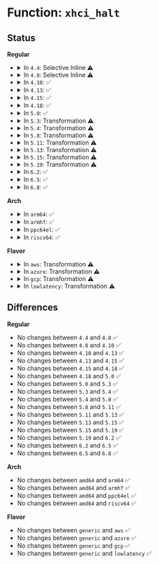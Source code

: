 # Function: <code>xhci_halt</code>

## Status
<b>Regular</b>
<ul>
<li>
<details>
<summary>In <code>4.4</code>: Selective Inline ⚠️</summary>

```c
int xhci_halt(struct xhci_hcd *xhci);
```

**Collision:** Unique Global

**Inline:** Selective

**Transformation:** False

**Instances:**

```
In drivers/usb/host/xhci.c (ffffffff8164cde0)
Location: drivers/usb/host/xhci.c:107
Inline: True
Direct callers:
  - drivers/usb/host/xhci.c:xhci_run
  - drivers/usb/host/xhci.c:xhci_stop
  - drivers/usb/host/xhci.c:xhci_shutdown
  - drivers/usb/host/xhci.c:xhci_resume
  - drivers/usb/host/xhci.c:xhci_gen_setup
  - drivers/usb/host/xhci-mem.c:xhci_mem_init
  - drivers/usb/host/xhci-ring.c:xhci_stop_endpoint_command_watchdog
  - drivers/usb/host/xhci-ring.c:xhci_handle_command_timeout
  - drivers/usb/host/xhci-ring.c:xhci_irq
```
**Symbols:**

```
ffffffff8164cde0-ffffffff8164ce9c: xhci_halt (STB_GLOBAL)
```
</details>
</li>
<li>
<details>
<summary>In <code>4.8</code>: Selective Inline ⚠️</summary>

```c
int xhci_halt(struct xhci_hcd *xhci);
```

**Collision:** Unique Global

**Inline:** Selective

**Transformation:** False

**Instances:**

```
In drivers/usb/host/xhci.c (ffffffff816ad710)
Location: drivers/usb/host/xhci.c:108
Inline: True
Direct callers:
  - drivers/usb/host/xhci.c:xhci_gen_setup
  - drivers/usb/host/xhci.c:xhci_resume
  - drivers/usb/host/xhci.c:xhci_shutdown
  - drivers/usb/host/xhci.c:xhci_stop
  - drivers/usb/host/xhci.c:xhci_run
  - drivers/usb/host/xhci-mem.c:xhci_mem_init
  - drivers/usb/host/xhci-ring.c:xhci_irq
  - drivers/usb/host/xhci-ring.c:xhci_handle_command_timeout
  - drivers/usb/host/xhci-ring.c:xhci_stop_endpoint_command_watchdog
```
**Symbols:**

```
ffffffff816ad710-ffffffff816ad7c7: xhci_halt (STB_GLOBAL)
```
</details>
</li>
<li>
<details>
<summary>In <code>4.10</code>: ✅</summary>

```c
int xhci_halt(struct xhci_hcd *xhci);
```

**Collision:** Unique Global

**Inline:** No

**Transformation:** False

**Instances:**

```
In drivers/usb/host/xhci.c (ffffffff816db9f0)
Location: drivers/usb/host/xhci.c:108
Inline: False
Direct callers:
  - drivers/usb/host/xhci.c:xhci_gen_setup
  - drivers/usb/host/xhci.c:xhci_resume
  - drivers/usb/host/xhci.c:xhci_shutdown
  - drivers/usb/host/xhci.c:xhci_stop
  - drivers/usb/host/xhci.c:xhci_run
  - drivers/usb/host/xhci-mem.c:xhci_mem_init
  - drivers/usb/host/xhci-ring.c:xhci_irq
  - drivers/usb/host/xhci-ring.c:xhci_handle_command_timeout
  - drivers/usb/host/xhci-ring.c:xhci_stop_endpoint_command_watchdog
```
**Symbols:**

```
ffffffff816db9f0-ffffffff816dbaa4: xhci_halt (STB_GLOBAL)
```
</details>
</li>
<li>
<details>
<summary>In <code>4.13</code>: ✅</summary>

```c
int xhci_halt(struct xhci_hcd *xhci);
```

**Collision:** Unique Global

**Inline:** No

**Transformation:** False

**Instances:**

```
In drivers/usb/host/xhci.c (ffffffff816f00a0)
Location: drivers/usb/host/xhci.c:108
Inline: False
Direct callers:
  - drivers/usb/host/xhci.c:xhci_gen_setup
  - drivers/usb/host/xhci.c:xhci_resume
  - drivers/usb/host/xhci.c:xhci_shutdown
  - drivers/usb/host/xhci.c:xhci_stop
  - drivers/usb/host/xhci.c:xhci_run
  - drivers/usb/host/xhci-mem.c:xhci_mem_init
  - drivers/usb/host/xhci-ring.c:xhci_irq
  - drivers/usb/host/xhci-ring.c:xhci_handle_command_timeout
  - drivers/usb/host/xhci-ring.c:xhci_stop_endpoint_command_watchdog
  - drivers/usb/host/xhci-hub.c:xhci_hub_control
  - drivers/usb/host/xhci-hub.c:xhci_hub_control
```
**Symbols:**

```
ffffffff816f00a0-ffffffff816f0154: xhci_halt (STB_GLOBAL)
```
</details>
</li>
<li>
<details>
<summary>In <code>4.15</code>: ✅</summary>

```c
int xhci_halt(struct xhci_hcd *xhci);
```

**Collision:** Unique Global

**Inline:** No

**Transformation:** False

**Instances:**

```
In drivers/usb/host/xhci.c (ffffffff8175c260)
Location: drivers/usb/host/xhci.c:98
Inline: False
Direct callers:
  - drivers/usb/host/xhci.c:xhci_gen_setup
  - drivers/usb/host/xhci.c:xhci_resume
  - drivers/usb/host/xhci.c:xhci_shutdown
  - drivers/usb/host/xhci.c:xhci_stop
  - drivers/usb/host/xhci.c:xhci_run
  - drivers/usb/host/xhci-mem.c:xhci_mem_init
  - drivers/usb/host/xhci-ring.c:xhci_irq
  - drivers/usb/host/xhci-ring.c:xhci_handle_command_timeout
  - drivers/usb/host/xhci-ring.c:xhci_stop_endpoint_command_watchdog
  - drivers/usb/host/xhci-hub.c:xhci_hub_control
  - drivers/usb/host/xhci-hub.c:xhci_hub_control
```
**Symbols:**

```
ffffffff8175c260-ffffffff8175c314: xhci_halt (STB_GLOBAL)
```
</details>
</li>
<li>
<details>
<summary>In <code>4.18</code>: ✅</summary>

```c
int xhci_halt(struct xhci_hcd *xhci);
```

**Collision:** Unique Global

**Inline:** No

**Transformation:** False

**Instances:**

```
In drivers/usb/host/xhci.c (ffffffff8179cc30)
Location: drivers/usb/host/xhci.c:113
Inline: False
Direct callers:
  - drivers/usb/host/xhci.c:xhci_gen_setup
  - drivers/usb/host/xhci.c:xhci_resume
  - drivers/usb/host/xhci.c:xhci_shutdown
  - drivers/usb/host/xhci.c:xhci_stop
  - drivers/usb/host/xhci.c:xhci_run
  - drivers/usb/host/xhci-mem.c:xhci_mem_init
  - drivers/usb/host/xhci-ring.c:xhci_irq
  - drivers/usb/host/xhci-ring.c:xhci_handle_command_timeout
  - drivers/usb/host/xhci-ring.c:xhci_stop_endpoint_command_watchdog
  - drivers/usb/host/xhci-hub.c:xhci_hub_control
  - drivers/usb/host/xhci-hub.c:xhci_hub_control
```
**Symbols:**

```
ffffffff8179cc30-ffffffff8179ccf2: xhci_halt (STB_GLOBAL)
```
</details>
</li>
<li>
<details>
<summary>In <code>5.0</code>: ✅</summary>

```c
int xhci_halt(struct xhci_hcd *xhci);
```

**Collision:** Unique Global

**Inline:** No

**Transformation:** False

**Instances:**

```
In drivers/usb/host/xhci.c (ffffffff817c3010)
Location: drivers/usb/host/xhci.c:113
Inline: False
Direct callers:
  - drivers/usb/host/xhci.c:xhci_gen_setup
  - drivers/usb/host/xhci.c:xhci_resume
  - drivers/usb/host/xhci.c:xhci_shutdown
  - drivers/usb/host/xhci.c:xhci_stop
  - drivers/usb/host/xhci.c:xhci_run
  - drivers/usb/host/xhci-mem.c:xhci_mem_init
  - drivers/usb/host/xhci-ring.c:xhci_irq
  - drivers/usb/host/xhci-ring.c:xhci_handle_command_timeout
  - drivers/usb/host/xhci-ring.c:xhci_stop_endpoint_command_watchdog
  - drivers/usb/host/xhci-hub.c:xhci_hub_control
  - drivers/usb/host/xhci-hub.c:xhci_hub_control
```
**Symbols:**

```
ffffffff817c3010-ffffffff817c30d2: xhci_halt (STB_GLOBAL)
```
</details>
</li>
<li>
<details>
<summary>In <code>5.3</code>: Transformation ⚠️</summary>

```c
int xhci_halt(struct xhci_hcd *xhci);
```

**Collision:** Unique Global

**Inline:** No

**Transformation:** True

**Instances:**

```
In drivers/usb/host/xhci.c (0)
Location: drivers/usb/host/xhci.c:111
Inline: False
Direct callers:
  - drivers/usb/host/xhci.c:xhci_gen_setup
  - drivers/usb/host/xhci.c:xhci_resume
  - drivers/usb/host/xhci.c:xhci_shutdown
  - drivers/usb/host/xhci.c:xhci_stop
  - drivers/usb/host/xhci.c:xhci_run
  - drivers/usb/host/xhci-mem.c:xhci_mem_init
  - drivers/usb/host/xhci-ring.c:xhci_irq
  - drivers/usb/host/xhci-ring.c:xhci_handle_command_timeout
  - drivers/usb/host/xhci-ring.c:xhci_stop_endpoint_command_watchdog
  - drivers/usb/host/xhci-hub.c:xhci_hub_control
  - drivers/usb/host/xhci-hub.c:xhci_hub_control
```
**Symbols:**

```
ffffffff81807cde-ffffffff81807cfd: xhci_halt.cold (STB_LOCAL)
ffffffff81802d10-ffffffff81802d8d: xhci_halt (STB_GLOBAL)
```
</details>
</li>
<li>
<details>
<summary>In <code>5.4</code>: Transformation ⚠️</summary>

```c
int xhci_halt(struct xhci_hcd *xhci);
```

**Collision:** Unique Global

**Inline:** No

**Transformation:** True

**Instances:**

```
In drivers/usb/host/xhci.c (0)
Location: drivers/usb/host/xhci.c:111
Inline: False
Direct callers:
  - drivers/usb/host/xhci.c:xhci_gen_setup
  - drivers/usb/host/xhci.c:xhci_resume
  - drivers/usb/host/xhci.c:xhci_shutdown
  - drivers/usb/host/xhci.c:xhci_stop
  - drivers/usb/host/xhci.c:xhci_run
  - drivers/usb/host/xhci-mem.c:xhci_mem_init
  - drivers/usb/host/xhci-ring.c:xhci_irq
  - drivers/usb/host/xhci-ring.c:xhci_handle_command_timeout
  - drivers/usb/host/xhci-ring.c:xhci_stop_endpoint_command_watchdog
  - drivers/usb/host/xhci-hub.c:xhci_hub_control
  - drivers/usb/host/xhci-hub.c:xhci_hub_control
```
**Symbols:**

```
ffffffff81838b8d-ffffffff81838bac: xhci_halt.cold (STB_LOCAL)
ffffffff81833c10-ffffffff81833c8d: xhci_halt (STB_GLOBAL)
```
</details>
</li>
<li>
<details>
<summary>In <code>5.8</code>: Transformation ⚠️</summary>

```c
int xhci_halt(struct xhci_hcd *xhci);
```

**Collision:** Unique Global

**Inline:** No

**Transformation:** True

**Instances:**

```
In drivers/usb/host/xhci.c (0)
Location: drivers/usb/host/xhci.c:111
Inline: False
Direct callers:
  - drivers/usb/host/xhci.c:xhci_gen_setup
  - drivers/usb/host/xhci.c:xhci_resume
  - drivers/usb/host/xhci.c:xhci_shutdown
  - drivers/usb/host/xhci.c:xhci_stop
  - drivers/usb/host/xhci.c:xhci_run
  - drivers/usb/host/xhci-mem.c:xhci_mem_init
  - drivers/usb/host/xhci-ring.c:xhci_irq
  - drivers/usb/host/xhci-ring.c:xhci_stop_endpoint_command_watchdog
  - drivers/usb/host/xhci-hub.c:xhci_hub_control
  - drivers/usb/host/xhci-hub.c:xhci_enter_test_mode
  - drivers/usb/host/xhci-hub.c:xhci_enter_test_mode
```
**Symbols:**

```
ffffffff8190b478-ffffffff8190b497: xhci_halt.cold (STB_LOCAL)
ffffffff81906ae0-ffffffff81906b5c: xhci_halt (STB_GLOBAL)
```
</details>
</li>
<li>
<details>
<summary>In <code>5.11</code>: Transformation ⚠️</summary>

```c
int xhci_halt(struct xhci_hcd *xhci);
```

**Collision:** Unique Global

**Inline:** No

**Transformation:** True

**Instances:**

```
In drivers/usb/host/xhci.c (0)
Location: drivers/usb/host/xhci.c:111
Inline: False
Direct callers:
  - drivers/usb/host/xhci.c:xhci_gen_setup
  - drivers/usb/host/xhci.c:xhci_resume
  - drivers/usb/host/xhci.c:xhci_shutdown
  - drivers/usb/host/xhci.c:xhci_stop
  - drivers/usb/host/xhci.c:xhci_run
  - drivers/usb/host/xhci-mem.c:xhci_mem_init
  - drivers/usb/host/xhci-ring.c:xhci_irq
  - drivers/usb/host/xhci-ring.c:xhci_stop_endpoint_command_watchdog
  - drivers/usb/host/xhci-hub.c:xhci_hub_control
  - drivers/usb/host/xhci-hub.c:xhci_enter_test_mode
  - drivers/usb/host/xhci-hub.c:xhci_enter_test_mode
```
**Symbols:**

```
ffffffff81c20ea5-ffffffff81c20ec4: xhci_halt.cold (STB_LOCAL)
ffffffff8190f280-ffffffff8190f2fc: xhci_halt (STB_GLOBAL)
```
</details>
</li>
<li>
<details>
<summary>In <code>5.13</code>: Transformation ⚠️</summary>

```c
int xhci_halt(struct xhci_hcd *xhci);
```

**Collision:** Unique Global

**Inline:** No

**Transformation:** True

**Instances:**

```
In drivers/usb/host/xhci.c (0)
Location: drivers/usb/host/xhci.c:110
Inline: False
Direct callers:
  - drivers/usb/host/xhci.c:xhci_gen_setup
  - drivers/usb/host/xhci.c:xhci_resume
  - drivers/usb/host/xhci.c:xhci_shutdown
  - drivers/usb/host/xhci.c:xhci_stop
  - drivers/usb/host/xhci.c:xhci_run
  - drivers/usb/host/xhci-mem.c:xhci_mem_init
  - drivers/usb/host/xhci-ring.c:xhci_irq
  - drivers/usb/host/xhci-ring.c:xhci_stop_endpoint_command_watchdog
  - drivers/usb/host/xhci-hub.c:xhci_hub_control
  - drivers/usb/host/xhci-hub.c:xhci_enter_test_mode
  - drivers/usb/host/xhci-hub.c:xhci_enter_test_mode
```
**Symbols:**

```
ffffffff81c12eea-ffffffff81c12f09: xhci_halt.cold (STB_LOCAL)
ffffffff818f2850-ffffffff818f28cf: xhci_halt (STB_GLOBAL)
```
</details>
</li>
<li>
<details>
<summary>In <code>5.15</code>: Transformation ⚠️</summary>

```c
int xhci_halt(struct xhci_hcd *xhci);
```

**Collision:** Unique Global

**Inline:** No

**Transformation:** True

**Instances:**

```
In drivers/usb/host/xhci.c (0)
Location: drivers/usb/host/xhci.c:110
Inline: False
Direct callers:
  - drivers/usb/host/xhci.c:xhci_gen_setup
  - drivers/usb/host/xhci.c:xhci_resume
  - drivers/usb/host/xhci.c:xhci_shutdown
  - drivers/usb/host/xhci.c:xhci_stop
  - drivers/usb/host/xhci.c:xhci_run
  - drivers/usb/host/xhci-mem.c:xhci_mem_init
  - drivers/usb/host/xhci-ring.c:xhci_irq
  - drivers/usb/host/xhci-ring.c:xhci_stop_endpoint_command_watchdog
  - drivers/usb/host/xhci-hub.c:xhci_hub_control
  - drivers/usb/host/xhci-hub.c:xhci_enter_test_mode
  - drivers/usb/host/xhci-hub.c:xhci_enter_test_mode
```
**Symbols:**

```
ffffffff81d1fc6c-ffffffff81d1fc8b: xhci_halt.cold (STB_LOCAL)
ffffffff8198fac0-ffffffff8198fb3f: xhci_halt (STB_GLOBAL)
```
</details>
</li>
<li>
<details>
<summary>In <code>5.19</code>: Transformation ⚠️</summary>

```c
int xhci_halt(struct xhci_hcd *xhci);
```

**Collision:** Unique Global

**Inline:** No

**Transformation:** True

**Instances:**

```
In drivers/usb/host/xhci.c (0)
Location: drivers/usb/host/xhci.c:110
Inline: False
Direct callers:
  - drivers/usb/host/xhci.c:xhci_gen_setup
  - drivers/usb/host/xhci.c:xhci_resume
  - drivers/usb/host/xhci.c:xhci_shutdown
  - drivers/usb/host/xhci.c:xhci_stop
  - drivers/usb/host/xhci.c:xhci_run_finished
  - drivers/usb/host/xhci-mem.c:xhci_mem_init
  - drivers/usb/host/xhci-ring.c:xhci_irq
  - drivers/usb/host/xhci-ring.c:xhci_handle_command_timeout
  - drivers/usb/host/xhci-hub.c:xhci_hub_control
  - drivers/usb/host/xhci-hub.c:xhci_enter_test_mode
  - drivers/usb/host/xhci-hub.c:xhci_enter_test_mode
```
**Symbols:**

```
ffffffff81eeb82d-ffffffff81eeb84c: xhci_halt.cold (STB_LOCAL)
ffffffff81aec020-ffffffff81aec0ab: xhci_halt (STB_GLOBAL)
```
</details>
</li>
<li>
<details>
<summary>In <code>6.2</code>: ✅</summary>

```c
int xhci_halt(struct xhci_hcd *xhci);
```

**Collision:** Unique Global

**Inline:** No

**Transformation:** False

**Instances:**

```
In drivers/usb/host/xhci.c (ffffffff81c787c0)
Location: drivers/usb/host/xhci.c:110
Inline: False
Direct callers:
  - drivers/usb/host/xhci.c:xhci_gen_setup
  - drivers/usb/host/xhci.c:xhci_resume
  - drivers/usb/host/xhci.c:xhci_shutdown
  - drivers/usb/host/xhci.c:xhci_stop
  - drivers/usb/host/xhci.c:xhci_run_finished
  - drivers/usb/host/xhci-mem.c:xhci_mem_init
  - drivers/usb/host/xhci-ring.c:xhci_irq
  - drivers/usb/host/xhci-ring.c:xhci_handle_command_timeout
  - drivers/usb/host/xhci-hub.c:xhci_hub_control
  - drivers/usb/host/xhci-hub.c:xhci_enter_test_mode
  - drivers/usb/host/xhci-hub.c:xhci_enter_test_mode
```
**Symbols:**

```
ffffffff81c787c0-ffffffff81c78873: xhci_halt (STB_GLOBAL)
```
</details>
</li>
<li>
<details>
<summary>In <code>6.5</code>: ✅</summary>

```c
int xhci_halt(struct xhci_hcd *xhci);
```

**Collision:** Unique Global

**Inline:** No

**Transformation:** False

**Instances:**

```
In drivers/usb/host/xhci.c (ffffffff81cdf840)
Location: drivers/usb/host/xhci.c:111
Inline: False
Direct callers:
  - drivers/usb/host/xhci.c:xhci_gen_setup
  - drivers/usb/host/xhci.c:xhci_resume
  - drivers/usb/host/xhci.c:xhci_shutdown
  - drivers/usb/host/xhci.c:xhci_stop
  - drivers/usb/host/xhci.c:xhci_run_finished
  - drivers/usb/host/xhci-mem.c:xhci_mem_init
  - drivers/usb/host/xhci-ring.c:xhci_irq
  - drivers/usb/host/xhci-ring.c:xhci_handle_command_timeout
  - drivers/usb/host/xhci-hub.c:xhci_hub_control
  - drivers/usb/host/xhci-hub.c:xhci_enter_test_mode
  - drivers/usb/host/xhci-hub.c:xhci_enter_test_mode
```
**Symbols:**

```
ffffffff81cdf840-ffffffff81cdf8f3: xhci_halt (STB_GLOBAL)
```
</details>
</li>
<li>
<details>
<summary>In <code>6.8</code>: ✅</summary>

```c
int xhci_halt(struct xhci_hcd *xhci);
```

**Collision:** Unique Global

**Inline:** No

**Transformation:** False

**Instances:**

```
In drivers/usb/host/xhci.c (ffffffff81d94900)
Location: drivers/usb/host/xhci.c:134
Inline: False
Direct callers:
  - drivers/usb/host/xhci.c:xhci_gen_setup
  - drivers/usb/host/xhci.c:xhci_resume
  - drivers/usb/host/xhci.c:xhci_shutdown
  - drivers/usb/host/xhci.c:xhci_stop
  - drivers/usb/host/xhci.c:xhci_run_finished
  - drivers/usb/host/xhci-mem.c:xhci_mem_init
  - drivers/usb/host/xhci-ring.c:xhci_irq
  - drivers/usb/host/xhci-ring.c:xhci_handle_command_timeout
  - drivers/usb/host/xhci-hub.c:xhci_hub_control
  - drivers/usb/host/xhci-hub.c:xhci_enter_test_mode
  - drivers/usb/host/xhci-hub.c:xhci_enter_test_mode
```
**Symbols:**

```
ffffffff81d94900-ffffffff81d949b3: xhci_halt (STB_GLOBAL)
```
</details>
</li>
</ul>
<b>Arch</b>
<ul>
<li>
<details>
<summary>In <code>arm64</code>: ✅</summary>

```c
int xhci_halt(struct xhci_hcd *xhci);
```

**Collision:** Unique Global

**Inline:** No

**Transformation:** False

**Instances:**

```
In drivers/usb/host/xhci.c (ffff800010a71038)
Location: drivers/usb/host/xhci.c:111
Inline: False
Direct callers:
  - drivers/usb/host/xhci.c:xhci_gen_setup
  - drivers/usb/host/xhci.c:xhci_resume
  - drivers/usb/host/xhci.c:xhci_shutdown
  - drivers/usb/host/xhci.c:xhci_shutdown
  - drivers/usb/host/xhci.c:xhci_stop
  - drivers/usb/host/xhci.c:xhci_run
  - drivers/usb/host/xhci-mem.c:xhci_mem_init
  - drivers/usb/host/xhci-ring.c:xhci_irq
  - drivers/usb/host/xhci-ring.c:xhci_handle_command_timeout
  - drivers/usb/host/xhci-ring.c:xhci_stop_endpoint_command_watchdog
  - drivers/usb/host/xhci-hub.c:xhci_hub_control
  - drivers/usb/host/xhci-hub.c:xhci_hub_control
```
**Symbols:**

```
ffff800010a71038-ffff800010a710d0: xhci_halt (STB_GLOBAL)
```
</details>
</li>
<li>
<details>
<summary>In <code>armhf</code>: ✅</summary>

```c
int xhci_halt(struct xhci_hcd *xhci);
```

**Collision:** Unique Global

**Inline:** No

**Transformation:** False

**Instances:**

```
In drivers/usb/host/xhci.c (c0b44e50)
Location: drivers/usb/host/xhci.c:111
Inline: False
Direct callers:
  - drivers/usb/host/xhci.c:xhci_gen_setup
  - drivers/usb/host/xhci.c:xhci_resume
  - drivers/usb/host/xhci.c:xhci_shutdown
  - drivers/usb/host/xhci.c:xhci_stop
  - drivers/usb/host/xhci.c:xhci_run
  - drivers/usb/host/xhci-mem.c:xhci_mem_init
  - drivers/usb/host/xhci-ring.c:xhci_irq
  - drivers/usb/host/xhci-ring.c:xhci_handle_command_timeout
  - drivers/usb/host/xhci-ring.c:xhci_stop_endpoint_command_watchdog
  - drivers/usb/host/xhci-hub.c:xhci_hub_control
  - drivers/usb/host/xhci-hub.c:xhci_hub_control
```
**Symbols:**

```
c0b44e50-c0b44edc: xhci_halt (STB_GLOBAL)
```
</details>
</li>
<li>
<details>
<summary>In <code>ppc64el</code>: ✅</summary>

```c
int xhci_halt(struct xhci_hcd *xhci);
```

**Collision:** Unique Global

**Inline:** No

**Transformation:** False

**Instances:**

```
In drivers/usb/host/xhci.c (c000000000b45d40)
Location: drivers/usb/host/xhci.c:111
Inline: False
Direct callers:
  - drivers/usb/host/xhci.c:xhci_gen_setup
  - drivers/usb/host/xhci.c:xhci_resume
  - drivers/usb/host/xhci.c:xhci_shutdown
  - drivers/usb/host/xhci.c:xhci_stop
  - drivers/usb/host/xhci.c:xhci_run
  - drivers/usb/host/xhci-mem.c:xhci_mem_init
  - drivers/usb/host/xhci-ring.c:xhci_irq
  - drivers/usb/host/xhci-ring.c:xhci_handle_command_timeout
  - drivers/usb/host/xhci-ring.c:xhci_stop_endpoint_command_watchdog
  - drivers/usb/host/xhci-hub.c:xhci_hub_control
  - drivers/usb/host/xhci-hub.c:xhci_hub_control
```
**Symbols:**

```
c000000000b45d40-c000000000b45df8: xhci_halt (STB_GLOBAL)
```
</details>
</li>
<li>
<details>
<summary>In <code>riscv64</code>: ✅</summary>

```c
int xhci_halt(struct xhci_hcd *xhci);
```

**Collision:** Unique Global

**Inline:** No

**Transformation:** False

**Instances:**

```
In drivers/usb/host/xhci.c (ffffffe0006896b0)
Location: drivers/usb/host/xhci.c:111
Inline: False
Direct callers:
  - drivers/usb/host/xhci.c:xhci_gen_setup
  - drivers/usb/host/xhci.c:xhci_resume
  - drivers/usb/host/xhci.c:xhci_shutdown
  - drivers/usb/host/xhci.c:xhci_stop
  - drivers/usb/host/xhci.c:xhci_run
  - drivers/usb/host/xhci-mem.c:xhci_mem_init
  - drivers/usb/host/xhci-ring.c:xhci_irq
  - drivers/usb/host/xhci-ring.c:xhci_handle_command_timeout
  - drivers/usb/host/xhci-ring.c:xhci_stop_endpoint_command_watchdog
  - drivers/usb/host/xhci-hub.c:xhci_hub_control
  - drivers/usb/host/xhci-hub.c:xhci_hub_control
```
**Symbols:**

```
ffffffe0006896b0-ffffffe000689742: xhci_halt (STB_GLOBAL)
```
</details>
</li>
</ul>
<b>Flavor</b>
<ul>
<li>
<details>
<summary>In <code>aws</code>: Transformation ⚠️</summary>

```c
int xhci_halt(struct xhci_hcd *xhci);
```

**Collision:** Unique Global

**Inline:** No

**Transformation:** True

**Instances:**

```
In drivers/usb/host/xhci.c (0)
Location: drivers/usb/host/xhci.c:111
Inline: False
Direct callers:
  - drivers/usb/host/xhci.c:xhci_gen_setup
  - drivers/usb/host/xhci.c:xhci_resume
  - drivers/usb/host/xhci.c:xhci_shutdown
  - drivers/usb/host/xhci.c:xhci_stop
  - drivers/usb/host/xhci.c:xhci_run
  - drivers/usb/host/xhci-mem.c:xhci_mem_init
  - drivers/usb/host/xhci-ring.c:xhci_irq
  - drivers/usb/host/xhci-ring.c:xhci_handle_command_timeout
  - drivers/usb/host/xhci-ring.c:xhci_stop_endpoint_command_watchdog
  - drivers/usb/host/xhci-hub.c:xhci_hub_control
  - drivers/usb/host/xhci-hub.c:xhci_hub_control
```
**Symbols:**

```
ffffffff817f0f3d-ffffffff817f0f5c: xhci_halt.cold (STB_LOCAL)
ffffffff817ebfe0-ffffffff817ec05d: xhci_halt (STB_GLOBAL)
```
</details>
</li>
<li>
<details>
<summary>In <code>azure</code>: Transformation ⚠️</summary>

```c
int xhci_halt(struct xhci_hcd *xhci);
```

**Collision:** Unique Global

**Inline:** No

**Transformation:** True

**Instances:**

```
In drivers/usb/host/xhci.c (0)
Location: drivers/usb/host/xhci.c:111
Inline: False
Direct callers:
  - drivers/usb/host/xhci.c:xhci_gen_setup
  - drivers/usb/host/xhci.c:xhci_resume
  - drivers/usb/host/xhci.c:xhci_shutdown
  - drivers/usb/host/xhci.c:xhci_stop
  - drivers/usb/host/xhci.c:xhci_run
  - drivers/usb/host/xhci-mem.c:xhci_mem_init
  - drivers/usb/host/xhci-ring.c:xhci_irq
  - drivers/usb/host/xhci-ring.c:xhci_handle_command_timeout
  - drivers/usb/host/xhci-ring.c:xhci_stop_endpoint_command_watchdog
  - drivers/usb/host/xhci-hub.c:xhci_hub_control
  - drivers/usb/host/xhci-hub.c:xhci_hub_control
```
**Symbols:**

```
ffffffff817b60d3-ffffffff817b60f2: xhci_halt.cold (STB_LOCAL)
ffffffff817b10f0-ffffffff817b116d: xhci_halt (STB_GLOBAL)
```
</details>
</li>
<li>
<details>
<summary>In <code>gcp</code>: Transformation ⚠️</summary>

```c
int xhci_halt(struct xhci_hcd *xhci);
```

**Collision:** Unique Global

**Inline:** No

**Transformation:** True

**Instances:**

```
In drivers/usb/host/xhci.c (0)
Location: drivers/usb/host/xhci.c:111
Inline: False
Direct callers:
  - drivers/usb/host/xhci.c:xhci_gen_setup
  - drivers/usb/host/xhci.c:xhci_resume
  - drivers/usb/host/xhci.c:xhci_shutdown
  - drivers/usb/host/xhci.c:xhci_stop
  - drivers/usb/host/xhci.c:xhci_run
  - drivers/usb/host/xhci-mem.c:xhci_mem_init
  - drivers/usb/host/xhci-ring.c:xhci_irq
  - drivers/usb/host/xhci-ring.c:xhci_handle_command_timeout
  - drivers/usb/host/xhci-ring.c:xhci_stop_endpoint_command_watchdog
  - drivers/usb/host/xhci-hub.c:xhci_hub_control
  - drivers/usb/host/xhci-hub.c:xhci_hub_control
```
**Symbols:**

```
ffffffff8182da0d-ffffffff8182da2c: xhci_halt.cold (STB_LOCAL)
ffffffff81828a90-ffffffff81828b0d: xhci_halt (STB_GLOBAL)
```
</details>
</li>
<li>
<details>
<summary>In <code>lowlatency</code>: Transformation ⚠️</summary>

```c
int xhci_halt(struct xhci_hcd *xhci);
```

**Collision:** Unique Global

**Inline:** No

**Transformation:** True

**Instances:**

```
In drivers/usb/host/xhci.c (0)
Location: drivers/usb/host/xhci.c:111
Inline: False
Direct callers:
  - drivers/usb/host/xhci.c:xhci_gen_setup
  - drivers/usb/host/xhci.c:xhci_resume
  - drivers/usb/host/xhci.c:xhci_shutdown
  - drivers/usb/host/xhci.c:xhci_stop
  - drivers/usb/host/xhci.c:xhci_run
  - drivers/usb/host/xhci-mem.c:xhci_mem_init
  - drivers/usb/host/xhci-ring.c:xhci_irq
  - drivers/usb/host/xhci-ring.c:xhci_handle_command_timeout
  - drivers/usb/host/xhci-ring.c:xhci_stop_endpoint_command_watchdog
  - drivers/usb/host/xhci-hub.c:xhci_hub_control
  - drivers/usb/host/xhci-hub.c:xhci_hub_control
```
**Symbols:**

```
ffffffff81847af6-ffffffff81847b15: xhci_halt.cold (STB_LOCAL)
ffffffff81842a50-ffffffff81842acd: xhci_halt (STB_GLOBAL)
```
</details>
</li>
</ul>

## Differences
<b>Regular</b>
<ul>
<li>
No changes between <code>4.4</code> and <code>4.8</code> ✅
</li>
<li>
No changes between <code>4.8</code> and <code>4.10</code> ✅
</li>
<li>
No changes between <code>4.10</code> and <code>4.13</code> ✅
</li>
<li>
No changes between <code>4.13</code> and <code>4.15</code> ✅
</li>
<li>
No changes between <code>4.15</code> and <code>4.18</code> ✅
</li>
<li>
No changes between <code>4.18</code> and <code>5.0</code> ✅
</li>
<li>
No changes between <code>5.0</code> and <code>5.3</code> ✅
</li>
<li>
No changes between <code>5.3</code> and <code>5.4</code> ✅
</li>
<li>
No changes between <code>5.4</code> and <code>5.8</code> ✅
</li>
<li>
No changes between <code>5.8</code> and <code>5.11</code> ✅
</li>
<li>
No changes between <code>5.11</code> and <code>5.13</code> ✅
</li>
<li>
No changes between <code>5.13</code> and <code>5.15</code> ✅
</li>
<li>
No changes between <code>5.15</code> and <code>5.19</code> ✅
</li>
<li>
No changes between <code>5.19</code> and <code>6.2</code> ✅
</li>
<li>
No changes between <code>6.2</code> and <code>6.5</code> ✅
</li>
<li>
No changes between <code>6.5</code> and <code>6.8</code> ✅
</li>
</ul>
<b>Arch</b>
<ul>
<li>
No changes between <code>amd64</code> and <code>arm64</code> ✅
</li>
<li>
No changes between <code>amd64</code> and <code>armhf</code> ✅
</li>
<li>
No changes between <code>amd64</code> and <code>ppc64el</code> ✅
</li>
<li>
No changes between <code>amd64</code> and <code>riscv64</code> ✅
</li>
</ul>
<b>Flavor</b>
<ul>
<li>
No changes between <code>generic</code> and <code>aws</code> ✅
</li>
<li>
No changes between <code>generic</code> and <code>azure</code> ✅
</li>
<li>
No changes between <code>generic</code> and <code>gcp</code> ✅
</li>
<li>
No changes between <code>generic</code> and <code>lowlatency</code> ✅
</li>
</ul>
